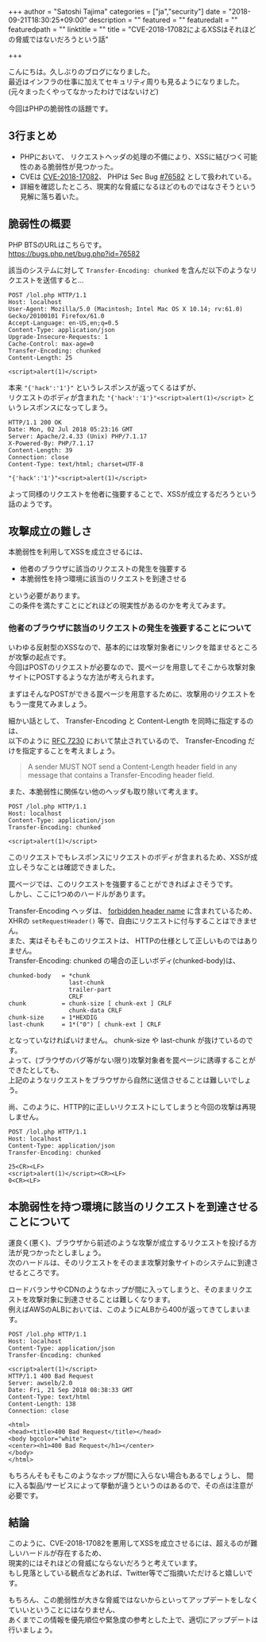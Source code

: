 +++
author = "Satoshi Tajima"
categories = ["ja","security"]
date = "2018-09-21T18:30:25+09:00"
description = ""
featured = ""
featuredalt = ""
featuredpath = ""
linktitle = ""
title = "CVE-2018-17082によるXSSはそれほどの脅威ではないだろうという話"

+++

こんにちは。久しぶりのブログになりました。  
最近はインフラの仕事に加えてセキュリティ周りも見るようになりました。  
(元々まったくやってなかったわけではないけど)  
  
今回はPHPの脆弱性の話題です。  

## 3行まとめ

* PHPにおいて、 リクエストヘッダの処理の不備により、XSSに結びつく可能性のある脆弱性が見つかった。
* CVEは [CVE-2018-17082](http://cve.mitre.org/cgi-bin/cvename.cgi?name=CVE-2018-17082)、 PHPは Sec Bug [#76582](https://bugs.php.net/bug.php?id=76582) として扱われている。
* 詳細を確認したところ、現実的な脅威になるほどのものではなさそうという見解に落ち着いた。
  
## 脆弱性の概要

PHP BTSのURLはこちらです。  
https://bugs.php.net/bug.php?id=76582

該当のシステムに対して `Transfer-Encoding: chunked` を含んだ以下のようなリクエストを送信すると...

```
POST /lol.php HTTP/1.1  
Host: localhost  
User-Agent: Mozilla/5.0 (Macintosh; Intel Mac OS X 10.14; rv:61.0) Gecko/20100101 Firefox/61.0  
Accept-Language: en-US,en;q=0.5  
Content-Type: application/json  
Upgrade-Insecure-Requests: 1  
Cache-Control: max-age=0  
Transfer-Encoding: chunked  
Content-Length: 25  
 
<script>alert(1)</script>  
```

本来 `"{'hack':'1'}"` というレスポンスが返ってくるはずが、  
リクエストのボディが含まれた `"{'hack':'1'}"<script>alert(1)</script>` というレスポンスになってしまう。  

```
HTTP/1.1 200 OK
Date: Mon, 02 Jul 2018 05:23:16 GMT
Server: Apache/2.4.33 (Unix) PHP/7.1.17
X-Powered-By: PHP/7.1.17
Content-Length: 39
Connection: close
Content-Type: text/html; charset=UTF-8

"{'hack':'1'}"<script>alert(1)</script> 
```

よって同様のリクエストを他者に強要することで、XSSが成立するだろうという話のようです。  



## 攻撃成立の難しさ

本脆弱性を利用してXSSを成立させるには、

* 他者のブラウザに該当のリクエストの発生を強要する
* 本脆弱性を持つ環境に該当のリクエストを到達させる

という必要があります。  
この条件を満たすことにどれほどの現実性があるのかを考えてみます。  

### 他者のブラウザに該当のリクエストの発生を強要することについて

いわゆる反射型のXSSなので、基本的には攻撃対象者にリンクを踏ませるところが攻撃の起点です。  
今回はPOSTのリクエストが必要なので、罠ページを用意してそこから攻撃対象サイトにPOSTするような方法が考えられます。  
  
まずはそんなPOSTができる罠ページを用意するために、攻撃用のリクエストをもう一度見てみましょう。  

細かい話として、 Transfer-Encoding と Content-Length を同時に指定するのは、  
以下のように [RFC 7230](https://tools.ietf.org/html/rfc7230#section-3.3.2) において禁止されているので、 Transfer-Encoding だけを指定することを考えましょう。  

> A sender MUST NOT send a Content-Length header field in any message that contains a Transfer-Encoding header field.

また、本脆弱性に関係ない他のヘッダも取り除いて考えます。  

```
POST /lol.php HTTP/1.1  
Host: localhost  
Content-Type: application/json  
Transfer-Encoding: chunked  
 
<script>alert(1)</script>  
```

このリクエストでもレスポンスにリクエストのボディが含まれるため、XSSが成立しそうなことは確認できました。  
  
罠ページでは、このリクエストを強要することができればよさそうです。  
しかし、ここに1つめのハードルがあります。  

Transfer-Encoding ヘッダは、 [forbidden header name](https://fetch.spec.whatwg.org/#forbidden-header-name) に含まれているため、  
XHRの `setRequestHeader()` 等で、自由にリクエストに付与することはできません。  
また、実はそもそもこのリクエストは、 HTTPの仕様として正しいものではありません。  
Transfer-Encoding: chunked の場合の正しいボディ(chunked-body)は、

```
chunked-body   = *chunk
                 last-chunk
                 trailer-part
                 CRLF
chunk          = chunk-size [ chunk-ext ] CRLF
                 chunk-data CRLF
chunk-size     = 1*HEXDIG
last-chunk     = 1*("0") [ chunk-ext ] CRLF
```

となっていなければいけません。 chunk-size や last-chunk が抜けているのです。  
よって、(ブラウザのバグ等がない限り)攻撃対象者を罠ページに誘導することができたとしても、  
上記のようなリクエストをブラウザから自然に送信させることは難しいでしょう。  

尚、このように、HTTP的に正しいリクエストにしてしまうと今回の攻撃は再現しません。  

```
POST /lol.php HTTP/1.1
Host: localhost
Content-Type: application/json
Transfer-Encoding: chunked
 
25<CR><LF>
<script>alert(1)</script><CR><LF>
0<CR><LF>
```

## 本脆弱性を持つ環境に該当のリクエストを到達させることについて

運良く(悪く)、ブラウザから前述のような攻撃が成立するリクエストを投げる方法が見つかったとしましょう。  
次のハードルは、そのリクエストをそのまま攻撃対象サイトのシステムに到達させるところです。  
  
ロードバランサやCDNのようなホップが間に入ってしまうと、そのままリクエストを攻撃対象に到達させることは難しくなります。  
例えばAWSのALBにおいては、このようにALBから400が返ってきてしまいます。  

```
POST /lol.php HTTP/1.1  
Host: localhost  
Content-Type: application/json  
Transfer-Encoding: chunked  
 
<script>alert(1)</script>
HTTP/1.1 400 Bad Request
Server: awselb/2.0
Date: Fri, 21 Sep 2018 08:38:33 GMT
Content-Type: text/html
Content-Length: 138
Connection: close

<html>
<head><title>400 Bad Request</title></head>
<body bgcolor="white">
<center><h1>400 Bad Request</h1></center>
</body>
</html>
```

もちろんそもそもこのようなホップが間に入らない場合もあるでしょうし、
間に入る製品/サービスによって挙動が違うというのはあるので、その点は注意が必要です。

## 結論

このように、CVE-2018-17082を悪用してXSSを成立させるには、超えるのが難しいハードルが存在するため、   
現実的にはそれほどの脅威にならないだろうと考えています。  
もし見落としている観点などあれば、Twitter等でご指摘いただけると嬉しいです。  

もちろん、この脆弱性が大きな脅威ではないからといってアップデートをしなくていいということにはなりません、  
あくまでこの情報を優先順位や緊急度の参考とした上で、適切にアップデートは行いましょう。  
